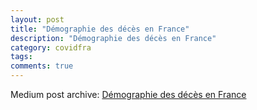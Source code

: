 ```yaml
---
layout: post
title: "Démographie des décès en France"
description: "Démographie des décès en France"
category: covidfra
tags: 
comments: true
---
```


Medium post archive: [Démographie des décès en France](https://chrisgodlak.medium.com/d%C3%A9mographie-des-d%C3%A9c%C3%A8s-en-france-73c3f429e063)
